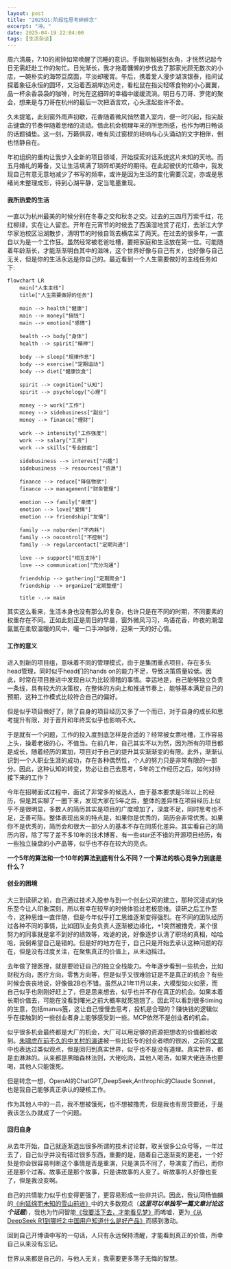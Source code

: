 ```yaml
---
layout: post
title: "2025Q1:阶段性思考碎碎念"
excerpt: "冲。"
date: 2025-04-19 22:04:00
tags: [生活杂谈]
---
```


周六清晨，7:10的闹钟如常唤醒了沉睡的意识。手指刚触碰到衣角，才恍然记起今日无需赶赴工作的匆忙。日光渐长，我才拖着慵懒的步伐去了那家光顾无数次的小店，一碗朴实的海带豆腐面，平淡却暖胃。午后，携着爱人漫步湖滨银泰，指间试探着象征永恒的圆环，又沿着西湖岸边闲走，看松鼠在指尖轻啄食物的小心翼翼，品一杯余香袅袅的咖啡，时光在这细碎的幸福中缓缓流淌。明日与刀哥、罗佬的聚会，想来是与刀哥在杭州的最后一次把酒言欢，心头漾起些许不舍。

久未提笔，此刻窗外雨声初歇，花香随着微风悄然潜入室内，便一时兴起，指尖敲击键盘的节奏伴随着思绪的流动。借此机会梳理年来的所思所感，也作为明日畅谈的话题铺垫。这一刻，万籁俱寂，唯有风过窗棂的轻响与心头涌动的文字相伴，倒也恬静自在。

年初组织的重构让我步入全新的项目领域，开始探索对话系统这片未知的天地。而五月婚礼的筹备，又让生活填满了琐碎却美好的期待。在此起彼伏的忙碌中，我发现自己有意无意地减少了书写的频率，或许是因为生活的变化需要沉淀，亦或是思绪尚未整理成形，待到心湖平静，定当笔墨重现。


#### 我所热爱的生活

一直以为杭州最美的时候分别在冬春之交和秋冬之交。过去的三四月万紫千红，花红柳绿，实在让人留恋。开年在元宵节的时候去了西溪湿地赏了花灯，去浙江大学华家池校区沿湖散步，清明节的时候自驾去横店呆了两天。在过去的很多年，一直自以为是一个工作狂。虽然经常被老爸吐槽，要把家庭和生活放在第一位。可能随着年龄渐长，才能渐渐明白其中的滋味，这个世界好像与自己有关，也好像与自己无关，但是你的生活永远是你自己的。最近看到一个人生需要做好的主线任务如下:

```mermaid
flowchart LR
    main["人生主线"]
    title["人生需要做好的任务"]
    
    main --> health["健康"]
    main --> money["搞钱"]
    main --> emotion["感情"]
    
    health --> body["身体"]
    health --> spirit["精神"]
    
    body --> sleep["规律作息"]
    body --> exercise["定期运动"]
    body --> diet["健康饮食"]
    
    spirit --> cognition["认知"]
    spirit --> psychology["心理"]
    
    money --> work["工作"]
    money --> sidebusiness["副业"]
    money --> finance["理财"]
    
    work --> intensity["工作强度"]
    work --> salary["工资"]
    work --> skills["专业技能"]
    
    sidebusiness --> interest["兴趣"]
    sidebusiness --> resources["资源"]
    
    finance --> reduce["降低物欲"]
    finance --> management["财务管理"]
    
    emotion --> family["亲情"]
    emotion --> love["爱情"]
    emotion --> friendship["友情"]
    
    family --> noburden["不内耗"]
    family --> nocontrol["不控制"]
    family --> regularcontact["定期沟通"]
    
    love --> support["相互支持"]
    love --> communication["充分沟通"]
    
    friendship --> gathering["定期聚会"]
    friendship --> organize["定期整理"]
    
    title -.-> main
```

其实这么看来，生活本身也没有那么的复杂，也许只是在不同的时期，不同要素的权重存在不同。正如此刻正是周日的早晨，窗外微风习习，鸟语花香，昨夜的潮湿氤氲在柔软温暖的风中，嘬一口手冲咖啡，迎来一天的好心情。


#### 工作的意义

进入到新的项目组，意味着不同的管理模式，由于是集团重点项目，存在多头head管理，同时似乎head们的hands on的能力不足，导致决策质量较低。因此，时常在项目推进中发现自以为比较滑稽的事情。幸运地是，自己能够独立负责一条线，具有较大的决策权，在整体的方向上和推进节奏上，能够基本满足自己的预期，这种工作模式比较符合自己的偏好。

但是似乎项目做好了，除了自身的项目经历又多了一个而已，对于自身的成长和思考提升有限，对于晋升和年终奖似乎也影响不大。

于是就有一个问题，工作的投入度到底怎样是合适的？经常被女票吐槽，工作容易上头，操着老板的心，不值当。在前几年，自己其实不以为然，因为所有的项目都是成长，随着经历的累加，项目对于自己的提升其实渐渐变的有限。此外，渐渐认识到一个人职业生涯的成功，存在各种偶然性，个人的努力只是非常有限的一部分。因此，这种认知的转变，势必让自己去思考，5年的工作经历之后，如何对待接下来的工作？

今年在招聘面试过程中，面试了非常多的候选人，由于基本要求是5年以上的经历，但是其实聊了一圈下来，发现大家在5年之后，整体的差异性在项目经历上似乎不是很明显，多数人的简历其实是项目的广度增加了，深度不足，同时思考也不足，乏善可陈。整体表现出来的特点是，如果你是优秀的，简历会非常优秀。如果你不是优秀的，简历会和很大一部分人的基本不存在同质化差异。其实看自己的简历内容，除了写了差不多10年的技术博客，有一些star还不错的开源项目经历，有一些独立操盘的小产品等，似乎也不存在较大的亮点。

**一个5年的算法和一个10年的算法到底有什么不同？一个算法的核心竞争力到底是什么？**

#### 创业的困境

大三到读研之前，自己通过技术入股参与到一个创业公司的建立，那种沉浸式的快乐至今让人印象深刻，所以有幸在较早的时候体验过老板思维。读研之后工作至今，这种思维一直伴随，但是今年似乎打工思维逐渐变得强烈。在不同的团队经历过各种不同的事情，比如团队业务负责人逐渐被边缘化，+1突然被撸秃，某个很努力的同事就是拿不到好的绩效等，戏谑的说，好像逐步认清了职场的真相，哈哈哈，我倒希望自己是错的。但是好的地方在于，自己只是开始去承认这种问题的存在，但是没有过度关注，在聚焦真正的价值上，从未动摇过。

去年做了搜医搜，就是要验证自己的独立全栈能力。今年逐步看到一些机会，比如财税方向，医疗方向，零售方向等，但是似乎又很难验证是不是真正的机会？有些时候会丧丧地说，好像做2B也不错。虽然从21年11月以来，大模型如火如荼，而自己似乎也刚刚好赶上了，但是思来想去，似乎也并不存在真正的机会。如果本着长期价值去，可能在没看到曙光之前大概率就死翘翘了。因此可以看到很多timing的生意，包括manus[等](https://www.163.com/dy/article/JT9Q9KN505567EZL.html)，这让自己慢慢去思考，投机是合理的？赚快钱的逻辑似乎在接触到的一些创业者身上能够感受到一些。MCP依然不是创业者的机会。

似乎很多机会最终都是大厂的机会，大厂可以用足够的资源把想收的价值都给收到。[朱啸虎在前不久的中关村的演讲](https://mp.weixin.qq.com/s/KrteaOl9W0yYuvE02H3PbA)被一些比较专的创业者喷的很凶，之前的[文章](https://baijiahao.baidu.com/s?id=1818136497037185489&wfr=spider&for=pc)中也表达过类似观点，但是回归到真实世界，似乎也不是没有道理。真实世界，都是血淋淋的。从来都是黑暗森林法则，大佬吃肉，其他人喝汤，如果大佬连汤也要喝，其他人只能饿死。

但是转念一想，OpenAI的ChatGPT,DeepSeek,Anthrophic的Claude Sonnet，也是我自己能够真正承认的硬核工作。

作为其他人中的一员，我不想被饿死，也不想被撸秃，但是我也有房贷要还，于是我该怎么办就成了一个问题。


#### 回归自身

从去年开始，自己就逐渐退出很多所谓的技术讨论群，取关很多公众号等，一年过去了，自己似乎并没有错过很多东西，重要的是，随着自己逐渐变的更老，一个好处是你会很容易判断这个事情是否是重演，只是演员不同了，导演变了而已，而你还是那个过客。故事还是那个故事，只是讲故事的人变了。听故事的人好像也变了，但是我没变啊。

自己的共情能力似乎也变得更强了，更容易形成一些非共识。因此，我认同杨值麟的[《向延绵而未知的雪山前进》](https://36kr.com/p/2677672437708552)中的大多数观点（_**这里可以单独写一篇文章讨论这个话题**_），我也为竹间智能[《我要活下去，才能看见梦》](https://baijiahao.baidu.com/s?id=1792287353781193640&wfr=spider&for=pc)而唏嘘，更为[《从DeepSeek R1到哪吒2:中国用户知道什么是好产品》](https://www.notion.so/zhpmatrix/DeepSeek-R1-2-19468ac27add80fa96cae5300454b924?pvs=4)而感到激动。

回到自己开博语中写的一句话，人只有永远保持清醒，才能看到真正的价值，所幸自己从来没有忘记。

世界从来都是自己的，与他人无关，我需要更多落子无悔的智慧。


